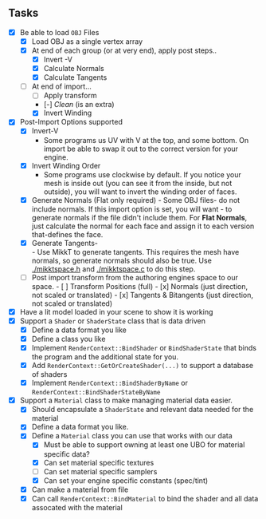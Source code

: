 
## Tasks
- [x] Be able to load `OBJ` Files
    - [x] Load OBJ as a single   vertex array
    - [x] At end of each group (or at very end), apply post steps..
      - [x] Invert -V
      - [x] Calculate Normals
      - [x] Calculate Tangents
  - [ ] At end of import...
      -  [ ] Apply transform
      -  [-] *Clean* (is an extra)
      -  [x] Invert Winding
- [x] Post-Import Options supported
    - [x] Invert-V
        - Some programs us UV with V at the top, and some bottom.  On import
          be able to swap it out to the correct version for your engine.
    - [x] Invert Winding Order
        - Some programs use clockwise by default.  If you notice your mesh is
          inside out (you can see it from the inside, but not outside), you will
          want to invert the winding order of faces.
  - [x] Generate Normals (Flat only required)
        - Some OBJ files-  do not include normals.  If this import option is set,
          you will want - to generate normals if the file didn't include them.
          For **Flat Normals**, just calculate the normal for each face and assign it to
          each version that-defines the face.
  - [x] Generate Tangents-        
        - Use MikkT to generate tangents.  This requires the mesh have normals, so generate
          normals should also be true.
          Use [./mikktspace.h](./mikktspace.h) and [./mikktspace.c](./mikktspace.c) to
          do this step.  
  - [ ] Post import transform from the authoring engines space to our space.
        - [ ] Transform Positions (full)
        - [x] Normals (just direction, not scaled or translated)
        - [x] Tangents & Bitangents (just direction, not scaled or translated)
- [x] Have a lit model loaded in your scene to show it is working
- [x] Support a `Shader` or `ShaderState` class that is data driven
  - [x] Define a data format you like
  - [x] Define a class you like
  - [x] Implement `RenderContext::BindShader` or `BindShaderState` that
        binds the program and the additional state for you.
  - [x] Add `RenderContext::GetOrCreateShader(...)` to support a database of shaders
  - [x] Implement `RenderContext::BindShaderByName` or `RenderContext::BindShaderStateByName`
- [x] Support a `Material` class to make managing material data easier.
  - [x] Should encapsulate a `ShaderState` and relevant data needed for the material
  - [x] Define a data format you like.
  - [x] Define a `Material` class you can use that works with our data
      - [x] Must be able to support owning at least one UBO for material specific data?
      - [x] Can set material specific textures
      - [ ] Can set material specific samplers
      - [x] Can set your engine specific constants (spec/tint)
  - [x] Can make a material from file
  - [x] Can call `RenderContext::BindMaterial` to bind the shader and all data assocated with the material
